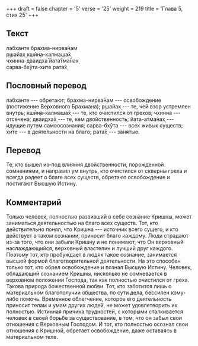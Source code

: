 +++
draft = false
chapter = '5'
verse = '25'
weight = 219
title = 'Глава 5, стих 25'
+++
## Текст

лабханте брахма-нирва̄н̣ам  
р̣шайах̣ кшӣн̣а-калмаша̄х̣  
чхинна-дваидха̄ йата̄тма̄нах̣  
сарва-бхӯта-хите рата̄х̣

## Пословный перевод

лабханте --- обретают; брахма-нирва̄н̣ам --- освобождение (постижение
Верховного Брахмана); р̣шайах̣ --- те, чей взор устремлен внутрь;
кшӣн̣а-калмаша̄х̣ --- те, кто очистился от грехов; чхинна --- отсечена;
дваидха̄х̣ --- те, кем двойственность; йата-а̄тма̄нах̣ --- идущие путем
самоосознания; сарва-бхӯта --- всех живых существ; хите --- в
деятельности на благо; рата̄х̣ --- занятые.

## Перевод

Те, кто вышел из-под влияния двойственности, порожденной сомнениями, и
направил ум внутрь, кто очистился от скверны греха и всегда радеет о
благе всех существ, обретают освобождение и постигают Высшую Истину.

## Комментарий

Только человек, полностью развивший в себе сознание Кришны, может
заниматься деятельностью на благо всех существ. Тот, кто действительно
понял, что Кришна --- источник всего сущего, и кто действует в таком
сознании, приносит благо каждому. Люди страдают из-за того, что они
забыли Кришну и не понимают, что Он верховный наслаждающийся, верховный
властелин и лучший друг каждого. Поэтому тот, кто пробуждает в людях
такое сознание, занимается высшей формой благотворительной деятельности.
На это способен только тот, кто обрел освобождение и познал Высшую
Истину. Человек, обладающий сознанием Кришны, нисколько не сомневается в
верховном положении Господа, так как полностью очистился от греха.
Такова природа божественной любви. Тот, кто заботится лишь о
материальном благополучии общества, по сути дела, бессилен кому-либо
помочь. Временное облегчение, которое его деятельность приносит телам и
умам других людей, не может удовлетворить их полностью. Истинная причина
трудностей, с которыми сталкивается человек в своей борьбе за
существование, в том, что он забыл свои отношения с Верховным Господом.
И тот, кто полностью осознал свои отношения с Кришной, обретает
освобождение, даже оставаясь в материальном теле.
